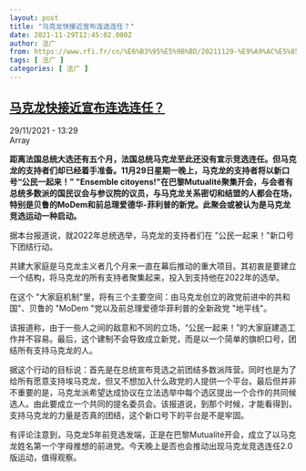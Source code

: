 ```yaml
---
layout: post
title: "马克龙快接近宣布连选连任？"
date: 2021-11-29T12:45:02.000Z
author: 法广
from: https://www.rfi.fr/cn/%E6%B3%95%E5%9B%BD/20211129-%E9%A9%AC%E5%85%8B%E9%BE%99%E5%BF%AB%E6%8E%A5%E8%BF%91%E5%AE%A3%E5%B8%83%E8%BF%9E%E9%80%89%E8%BF%9E%E4%BB%BB
tags: [ 法广 ]
categories: [ 法广 ]
---
```

<!--1638189902000-->
[马克龙快接近宣布连选连任？](https://www.rfi.fr/cn/%E6%B3%95%E5%9B%BD/20211129-%E9%A9%AC%E5%85%8B%E9%BE%99%E5%BF%AB%E6%8E%A5%E8%BF%91%E5%AE%A3%E5%B8%83%E8%BF%9E%E9%80%89%E8%BF%9E%E4%BB%BB)
------

<div>
<div>29/11/2021 - 13:29</div>Array<p><strong>                    距离法国总统大选还有五个月，法国总统马克龙至此还没有宣示竞选连任。但马克龙的支持者们却已经着手准备。11月29日星期一晚上，马克龙的支持者将以新口号“公民一起来！” "Ensemble citoyens!"在巴黎Mutualité聚集开会，与会者有总统多数派的国民议会与参议院的议员，与马克龙关系密切和结盟的人都会在场，特别是贝鲁的MoDem和前总理爱德华-菲利普的新党。此聚会或被认为是马克龙竞选运动一种启动。                </strong></p><div >                    <p>据本台报道说，就2022年总统选举，马克龙的支持者们在 "公民一起来！"新口号下团结行动。</p><p>共建大家庭是马克龙主义者几个月来一直在幕后推动的重大项目。其初衷是要建立一个结构，将马克龙的所有支持者聚集起来，投入到支持他在2022年的选举。</p><p>在这个 "大家庭机制"里，将有三个主要空间：由马克龙创立的政党前进中的共和国"、贝鲁的 "MoDem "党以及前总理爱德华菲利普的全新政党 "地平线"。</p><p>该报道称，由于一些人之间的敌意和不同的立场，“公民一起来！”的大家庭建造工作并不容易。最后，这个建制不会导致成立新党，而是以一个简单的旗帜口号，团结所有支持马克龙的人。</p><p>据这个行动的目标说：首先是在总统宣布竞选之前团结多数派阵营。同时也是为了给所有愿意支持埃马克龙，但又不想加入什么政党的人提供一个平台。最后但并非不重要的是，马克龙派希望达成协议在立法选举中每个选区提出一个合作的共同候选人。由此要成立一个共同的提名委员会。该报道说，到那个时候，才能看得到，支持马克龙的力量是否真的团结，这个新口号下的平台是不是牢固。</p><p>有评论注意到，马克龙5年前竞选发端，正是在巴黎Mutualité开会，成立了以马克龙姓名第一个字母推想的前进党。今天晚上是否也会推动出现马克龙竞选连任2.0版运动，值得观察。</p>                                            <div data-selfpromo-newsletter>    </div>    <div data-selfpromo-app>    </div>                </div>
</div>
